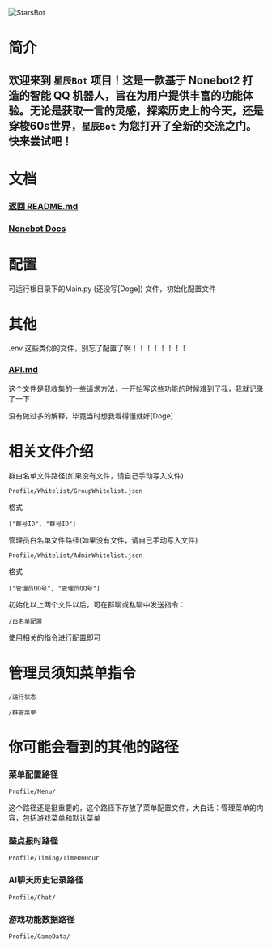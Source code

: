 ![StarsBot](https://socialify.git.ci/StarXinXin/StarsBot/image?forks=1&issues=1&language=1&logo=https%3A%2F%2Favatars.githubusercontent.com%2Fu%2F118031165%3Fv%3D4&name=1&owner=1&stargazers=1&theme=Light)

# 简介

## 欢迎来到 `星辰Bot` 项目！这是一款基于 Nonebot2 打造的智能 QQ 机器人，旨在为用户提供丰富的功能体验。无论是获取一言的灵感，探索历史上的今天，还是穿梭60s世界，`星辰Bot` 为您打开了全新的交流之门。快来尝试吧！

# 文档
### [返回 README.md](README.md)

### [Nonebot Docs](https://nonebot.dev/)

# 配置
可运行根目录下的Main.py (还没写[Doge]) 文件，初始化配置文件
# 其他
.env 这些类似的文件，别忘了配置了啊！！！！！！！！ 
### [API.md](API.md)
这个文件是我收集的一些请求方法，一开始写这些功能的时候难到了我，我就记录了一下

没有做过多的解释，毕竟当时想我看得懂就好[Doge]
# 相关文件介绍
群白名单文件路径(如果没有文件，请自己手动写入文件)
```
Profile/Whitelist/GroupWhitelist.json
```
格式
```
["群号ID", "群号ID"]
```

管理员白名单文件路径(如果没有文件，请自己手动写入文件)
```
Profile/Whitelist/AdminWhitelist.json
```
格式
```
["管理员QQ号", "管理员QQ号"]
```

初始化以上两个文件以后，可在群聊或私聊中发送指令：
```
/白名单配置
```
使用相关的指令进行配置即可

# 管理员须知菜单指令
```
/运行状态
```
```
/群管菜单
```
# 你可能会看到的其他的路径
### 菜单配置路径
```
Profile/Menu/
```
这个路径还是挺重要的，这个路径下存放了菜单配置文件，大白话：管理菜单的内容，包括游戏菜单和默认菜单
### 整点报时路径
```
Profile/Timing/TimeOnHour
```
### AI聊天历史记录路径
```
Profile/Chat/
```
### 游戏功能数据路径
```
Profile/GameData/
```
